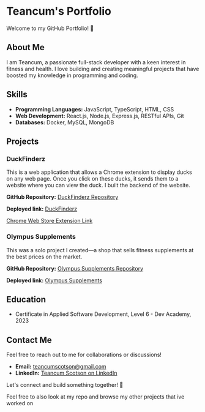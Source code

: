 # Teancum's Portfolio

Welcome to my GitHub Portfolio! 👋

## About Me

I am Teancum, a passionate full-stack developer with a keen interest in fitness and health. I love building and creating meaningful projects that have boosted my knowledge in programming and coding.

## Skills

- **Programming Languages:** JavaScript, TypeScript, HTML, CSS
- **Web Development:** React.js, Node.js, Express.js, RESTful APIs, Git
- **Databases:** Docker, MySQL, MongoDB

## Projects

### DuckFinderz

This is a web application that allows a Chrome extension to display ducks on any web page. Once you click on these ducks, it sends them to a website where you can view the duck. I built the backend of the website.

**GitHub Repository:** [DuckFinderz Repository](https://github.com/Teancum03/duck-finder)

**Deployed link:** [DuckFinderz](https://duck-finderz.pushed.nz/)

[Chrome Web Store Extension Link](https://chromewebstore.google.com/detail/duck-collection/enlefeepfkpjdifepemfoojfcbhomnpm)

### Olympus Supplements

This was a solo project I created—a shop that sells fitness supplements at the best prices on the market.

**GitHub Repository:** [Olympus Supplements Repository](https://github.com/Teancum03/01-project---online-shop-individual-TeancumScotson)

**Deployed link:** [Olympus Supplements](https://olympus-supplements.onrender.com/)

## Education

- Certificate in Applied Software Development, Level 6 - Dev Academy, 2023

## Contact Me

Feel free to reach out to me for collaborations or discussions!

- **Email:** teancumscotson@gmail.com
- **LinkedIn:** [Teancum Scotson on LinkedIn](https://www.linkedin.com/in/teancum-scotson-19129827a/)

Let's connect and build something together! 🚀

Feel free to also look at my repo and browse my other projects that ive worked on 



